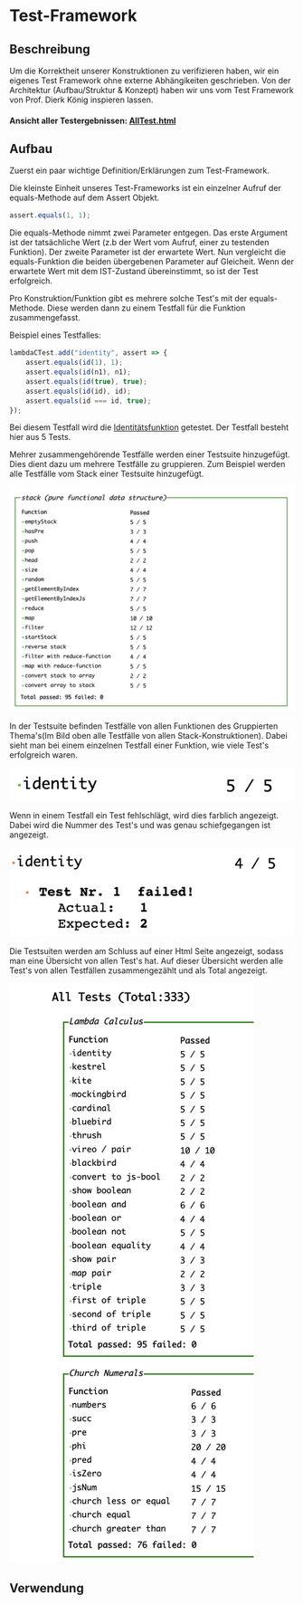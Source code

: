 # Test-Framework

## Beschreibung

Um die Korrektheit unserer Konstruktionen zu verifizieren haben, wir ein eigenes Test Framework ohne externe Abhängikeiten geschrieben. Von der Architektur \(Aufbau/Struktur & Konzept\) haben wir uns vom Test Framework von Prof. Dierk König inspieren lassen.

#### Ansicht aller Testergebnissen: [AllTest.html](https://mattwolf-corporation.github.io/lambdaCalculusGithubPages/test/allTest.html)

## Aufbau

Zuerst ein paar wichtige Definition/Erklärungen zum Test-Framework.

Die kleinste Einheit unseres Test-Frameworks ist ein einzelner Aufruf der equals-Methode auf dem Assert Objekt. 

```javascript
assert.equals(1, 1);
```

Die equals-Methode nimmt zwei Parameter entgegen. Das erste Argument ist der tatsächliche Wert \(z.b der Wert vom Aufruf, einer zu testenden Funktion\). Der zweite Parameter ist der erwartete Wert. Nun vergleicht die equals-Funktion die beiden übergebenen Parameter auf Gleicheit. Wenn der erwartete Wert mit dem IST-Zustand übereinstimmt, so ist der Test erfolgreich.

Pro Konstruktion/Funktion gibt es mehrere solche Test's mit der equals-Methode. Diese werden dann zu einem Testfall für die Funktion zusammengefasst.

Beispiel eines Testfalles:

```javascript
lambdaCTest.add("identity", assert => {
    assert.equals(id(1), 1);
    assert.equals(id(n1), n1);
    assert.equals(id(true), true);
    assert.equals(id(id), id);
    assert.equals(id === id, true);
});
```

Bei diesem Testfall wird die [Identitätsfunktion](einfache-kombinatoren.md#id-die-identitaetsfunktion) getestet. Der Testfall besteht hier aus 5 Tests.

Mehrer zusammengehörende Testfälle werden einer Testsuite hinzugefügt. Dies dient dazu um mehrere Testfälle zu gruppieren. Zum Beispiel werden alle Testfälle vom Stack einer Testsuite hinzugefügt.

![Testsuite - Stack](../../.gitbook/assets/bildschirmfoto-2020-01-17-um-13.34.15.png)

In der Testsuite befinden Testfälle von allen Funktionen des Gruppierten Thema's\(Im Bild oben alle Testfälle von allen Stack-Konstruktionen\). Dabei sieht man bei einem einzelnen Testfall einer Funktion, wie viele Test's erfolgreich waren.

![Einzelner Testfall einer Funktion](../../.gitbook/assets/bildschirmfoto-2020-01-17-um-13.45.12.png)



Wenn in einem Testfall ein Test fehlschlägt, wird dies farblich angezeigt. Dabei wird die Nummer des Test's und was genau schiefgegangen ist angezeigt.

![Ein fehlgeschlagener Test im Testfall, der Identit&#xE4;tsfunktion](../../.gitbook/assets/bildschirmfoto-2020-01-17-um-13.45.46.png)



Die Testsuiten werden am Schluss auf einer Html Seite angezeigt, sodass man eine Übersicht von allen Test's hat. Auf dieser Übersicht werden alle Test's von allen Testfällen zusammengezählt und als Total angezeigt.

![Ausschnitt aus der Gesamt&#xFC;bersicht von allen Test&apos;s](../../.gitbook/assets/bildschirmfoto-2020-01-17-um-13.34.54.png)

## Verwendung

